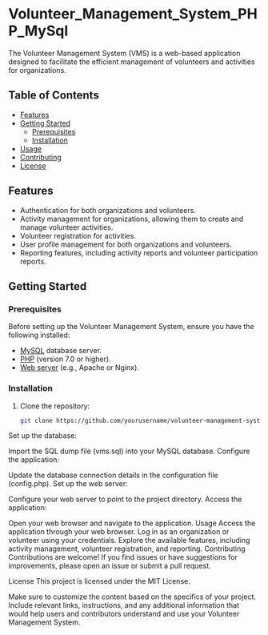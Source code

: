 # Volunteer_Management_System_PHP_MySql
The Volunteer Management System (VMS) is a web-based application designed to facilitate the efficient management of volunteers and activities for organizations.

## Table of Contents

- [Features](#features)
- [Getting Started](#getting-started)
  - [Prerequisites](#prerequisites)
  - [Installation](#installation)
- [Usage](#usage)
- [Contributing](#contributing)
- [License](#license)

## Features

- Authentication for both organizations and volunteers.
- Activity management for organizations, allowing them to create and manage volunteer activities.
- Volunteer registration for activities.
- User profile management for both organizations and volunteers.
- Reporting features, including activity reports and volunteer participation reports.

## Getting Started

### Prerequisites

Before setting up the Volunteer Management System, ensure you have the following installed:

- [MySQL](https://www.mysql.com/) database server.
- [PHP](https://www.php.net/) (version 7.0 or higher).
- [Web server](https://httpd.apache.org/) (e.g., Apache or Nginx).

### Installation

1. Clone the repository:

   ```bash
   git clone https://github.com/yourusername/volunteer-management-system.git

Set up the database:

Import the SQL dump file (vms.sql) into your MySQL database.
Configure the application:

Update the database connection details in the configuration file (config.php).
Set up the web server:

Configure your web server to point to the project directory.
Access the application:

Open your web browser and navigate to the application.
Usage
Access the application through your web browser.
Log in as an organization or volunteer using your credentials.
Explore the available features, including activity management, volunteer registration, and reporting.
Contributing
Contributions are welcome! If you find issues or have suggestions for improvements, please open an issue or submit a pull request.

License
This project is licensed under the MIT License.


Make sure to customize the content based on the specifics of your project. Include relevant links, instructions, and any additional information that would help users and contributors understand and use your Volunteer Management System.
